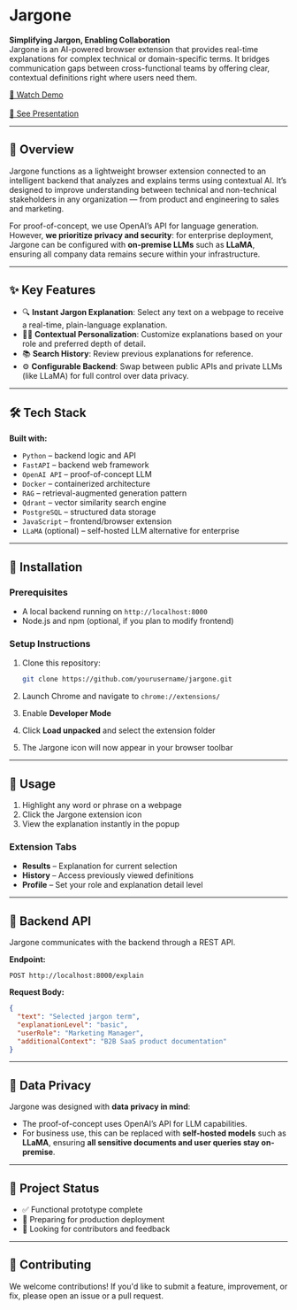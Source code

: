 # Jargone

**Simplifying Jargon, Enabling Collaboration**  
Jargone is an AI-powered browser extension that provides real-time explanations for complex technical or domain-specific terms. It bridges communication gaps between cross-functional teams by offering clear, contextual definitions right where users need them.

[🎥 Watch Demo](https://youtu.be/GeSTrvattIQ)<br>
<br>
[📝 See Presentation](/docs/jargone.pdf)

---

## 🧠 Overview

Jargone functions as a lightweight browser extension connected to an intelligent backend that analyzes and explains terms using contextual AI. It’s designed to improve understanding between technical and non-technical stakeholders in any organization — from product and engineering to sales and marketing.

For proof-of-concept, we use OpenAI’s API for language generation. However, **we prioritize privacy and security**: for enterprise deployment, Jargone can be configured with **on-premise LLMs** such as **LLaMA**, ensuring all company data remains secure within your infrastructure.

---

## ✨ Key Features

- 🔍 **Instant Jargon Explanation**: Select any text on a webpage to receive a real-time, plain-language explanation.
- 🧑‍💼 **Contextual Personalization**: Customize explanations based on your role and preferred depth of detail.
- 📚 **Search History**: Review previous explanations for reference.
- ⚙️ **Configurable Backend**: Swap between public APIs and private LLMs (like LLaMA) for full control over data privacy.

---

## 🛠️ Tech Stack

**Built with:**

- `Python` – backend logic and API
- `FastAPI` – backend web framework
- `OpenAI API` – proof-of-concept LLM
- `Docker` – containerized architecture
- `RAG` – retrieval-augmented generation pattern
- `Qdrant` – vector similarity search engine
- `PostgreSQL` – structured data storage
- `JavaScript` – frontend/browser extension
- `LLaMA` (optional) – self-hosted LLM alternative for enterprise

---

## 🧪 Installation

### Prerequisites
- A local backend running on `http://localhost:8000`
- Node.js and npm (optional, if you plan to modify frontend)

### Setup Instructions

1. Clone this repository:
   ```bash
   git clone https://github.com/yourusername/jargone.git
   ```

2. Launch Chrome and navigate to `chrome://extensions/`

3. Enable **Developer Mode**

4. Click **Load unpacked** and select the extension folder

5. The Jargone icon will now appear in your browser toolbar

---

## 🚀 Usage

1. Highlight any word or phrase on a webpage
2. Click the Jargone extension icon
3. View the explanation instantly in the popup

### Extension Tabs

- **Results** – Explanation for current selection
- **History** – Access previously viewed definitions
- **Profile** – Set your role and explanation detail level

---

## 🔌 Backend API

Jargone communicates with the backend through a REST API.

**Endpoint:**
```
POST http://localhost:8000/explain
```

**Request Body:**
```json
{
  "text": "Selected jargon term",
  "explanationLevel": "basic",
  "userRole": "Marketing Manager",
  "additionalContext": "B2B SaaS product documentation"
}
```

---

## 🔐 Data Privacy

Jargone was designed with **data privacy in mind**:

- The proof-of-concept uses OpenAI’s API for LLM capabilities.
- For business use, this can be replaced with **self-hosted models** such as **LLaMA**, ensuring **all sensitive documents and user queries stay on-premise**.

---

## 📍 Project Status

- ✅ Functional prototype complete
- 🚀 Preparing for production deployment
- 🧩 Looking for contributors and feedback

---

## 🤝 Contributing

We welcome contributions! If you'd like to submit a feature, improvement, or fix, please open an issue or a pull request.

